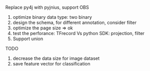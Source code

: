 
Replace py4j with pyjnius, support OBS

1. optimize binary data type: two binary
2. design the schema, for different annotation, consider filter
3. optimize the page size => ok
4. test the perforance: TFrecord Vs python SDK: projection, filter
5. Support union


TODO
1. decrease the data size for image dataset
2. save feature vector for classification
